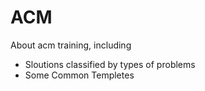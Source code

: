 # ACM
About acm training, including 
- Sloutions classified by types of problems
- Some Common Templetes